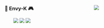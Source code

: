 <div align="center">
 
<img align="right" src="https://github-readme-stats.vercel.app/api?username=Envy-K&show_icons=true&theme=radical" />

### 🎤 Envy-K 🎮
<img src="https://img.shields.io/badge/-Javascript-orange" />
<img src="https://img.shields.io/badge/-React-brightgreen" />
<img src="https://img.shields.io/badge/-Node.js-lightgrey" />


</div>
